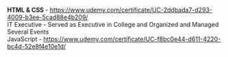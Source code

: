 <b>HTML & CSS</b> - https://www.udemy.com/certificate/UC-2ddbada7-d293-4009-b3ee-5cad88e4b209/<br>
IT Executive - Served as Executive in College and Organized and Managed Several Events<br>
JavaScript - https://www.udemy.com/certificate/UC-f8bc0e44-d611-4220-bc4d-52e8f4e10e1d/
